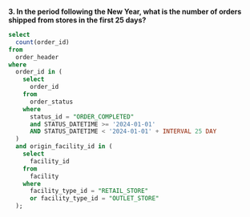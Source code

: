 **3. In the period following the New Year, what is the number of orders shipped from stores in the first 25 days?**

```sql
select 
  count(order_id) 
from 
  order_header 
where 
  order_id in (
    select 
      order_id 
    from 
      order_status 
    where 
      status_id = "ORDER_COMPLETED" 
      and STATUS_DATETIME >= '2024-01-01' 
      AND STATUS_DATETIME < '2024-01-01' + INTERVAL 25 DAY
  ) 
  and origin_facility_id in (
    select 
      facility_id 
    from 
      facility 
    where 
      facility_type_id = "RETAIL_STORE" 
      or facility_type_id = "OUTLET_STORE"
  );

```
